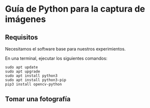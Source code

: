 # Guía de Python para la captura de imágenes

## Requisitos

Necesitamos el software base para nuestros experimientos.

En una terminal, ejecutar los siguientes comandos:

```
sudo apt update
sudo apt upgrade
sudo apt install python3
sudo apt install python3-pip
pip3 install opencv-python
```

## Tomar una fotografía
